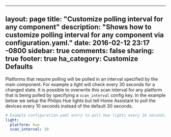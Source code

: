 ---
layout: page
title: "Customize polling interval for any component"
description: "Shows how to customize polling interval for any component via configuration.yaml."
date: 2016-02-12 23:17 -0800
sidebar: true
comments: false
sharing: true
footer: true
ha_category: Customize Defaults
-------------------------------

Platforms that require polling will be polled in an interval specified by the main component. For example a light will check every 30 seconds for a changed state. It is possible to overwrite this scan interval for any platform that is being polled by specifying a `scan_interval` config key. In the example below we setup the Philips Hue lights but tell Home Assistant to poll the devices every 10 seconds instead of the default 30 seconds.

```yaml
# Example configuration.yaml entry to poll Hue lights every 10 seconds.
light:
  platform: hue
  scan_interval: 10
```
